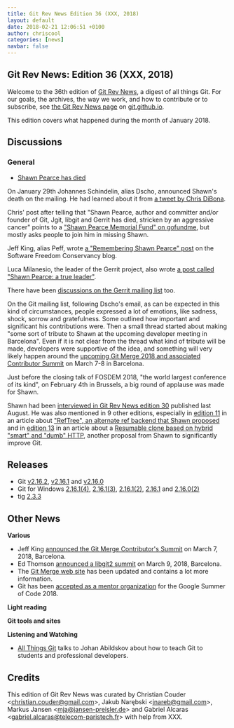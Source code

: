 ```yaml
---
title: Git Rev News Edition 36 (XXX, 2018)
layout: default
date: 2018-02-21 12:06:51 +0100
author: chriscool
categories: [news]
navbar: false
---
```


## Git Rev News: Edition 36 (XXX, 2018)

Welcome to the 36th edition of [Git Rev News](https://git.github.io/rev_news/rev_news/),
a digest of all things Git. For our goals, the archives, the way we work, and how to contribute or to
subscribe, see [the Git Rev News page](https://git.github.io/rev_news/rev_news/) on [git.github.io](http://git.github.io).

This edition covers what happened during the month of January 2018.

## Discussions

### General

* [Shawn Pearce has died](https://public-inbox.org/git/nycvar.QRO.7.76.6.1801291031040.35@ZVAVAG-6OXH6DA.rhebcr.pbec.zvpebfbsg.pbz/)

On January 29th Johannes Schindelin, alias Dscho, announced Shawn's
death on the mailing. He had learned about it from
[a tweet by Chris DiBona](https://twitter.com/cdibona/status/957822400518696960).

Chris' post after telling that "Shawn Pearce, author and committer
and/or founder of Git, Jgit, libgit and Gerrit has died, stricken by
an aggressive cancer" points to a
["Shawn Pearce Memorial Fund" on gofundme](https://www.gofundme.com/shawn-pearce-memorial-fund),
but mostly asks people to join him in missing Shawn.

Jeff King, alias Peff, wrote
[a "Remembering Shawn Pearce" post](https://sfconservancy.org/blog/2018/jan/30/shawn-pearce/)
on the Software Freedom Conservancy blog.

Luca Milanesio, the leader of the Gerrit project, also wrote
[a post called "Shawn Pearce: a true leader"](https://gitenterprise.me/2018/01/30/shawn-pearce-a-true-leader/).

There have been [discussions on the Gerrit mailing list](https://groups.google.com/forum/#!topic/repo-discuss/B4P7G1YirdM/discussion) too.

On the Git mailing list, following Dscho's email, as can be expected
in this kind of circumstances, people expressed a lot of emotions,
like sadness, shock, sorrow and gratefulness. Some outlined how
important and significant his contributions were. Then a small thread
started about making "some sort of tribute to Shawn at the upcoming
developer meeting in Barcelona". Even if it is not clear from the
thread what kind of tribute will be made, developers were supportive
of the idea, and something will very likely happen around the
[upcoming Git Merge 2018 and associated Contributor Summit](https://git-merge.com/)
on March 7-8 in Barcelona.

Just before the closing talk of FOSDEM 2018, "the world largest
conference of its kind", on February 4th in Brussels, a big round of
applause was made for Shawn.

Shawn had been [interviewed in Git Rev News edition 30](https://git.github.io/rev_news/2017/08/16/edition-30/)
published last August. He was also mentioned in 9 other editions, especially in
[edition 11](https://git.github.io/rev_news/2016/01/13/edition-11/) in an article about
["RefTree", an alternate ref backend that Shawn proposed](https://public-inbox.org/git/CAJo=hJvnAPNAdDcAAwAvU9C4RVeQdoS3Ev9WTguHx4fD0V_nOg@mail.gmail.com/)
and in [edition 13](https://git.github.io/rev_news/2016/03/16/edition-13/)
in an article about a [Resumable clone based on hybrid "smart" and "dumb" HTTP](https://public-inbox.org/git/CAJo=hJtHgE_vye_1sPTDsvJ0X=Cs72HKLgRH8btpW-pMrDdk9g@mail.gmail.com/), another proposal from Shawn to significantly improve Git.

<!---
### Reviews
-->

<!---
### Support
-->

<!---
## Developer Spotlight:
-->

## Releases

* Git [v2.16.2](https://public-inbox.org/git/xmqqinaw7rat.fsf@gitster-ct.c.googlers.com),
[v2.16.1](https://public-inbox.org/git/xmqqy3kqmoax.fsf@gitster.mtv.corp.google.com) and
[v2.16.0](https://public-inbox.org/git/xmqqfu73r9tf.fsf@gitster.mtv.corp.google.com)
* Git for Windows [2.16.1(4)](https://public-inbox.org/git/20180207200157.17672-1-johannes.schindelin@gmx.de),
[2.16.1(3)](https://public-inbox.org/git/20180206153802.14064-1-johannes.schindelin@gmx.de),
[2.16.1(2)](https://public-inbox.org/git/0MFuWk-1eTyyv270g-00EthZ@mail.gmx.com),
[2.16.1](https://public-inbox.org/git/20180122170959.12528-1-johannes.schindelin@gmx.de) and
[2.16.0(2)](https://public-inbox.org/git/20180118222154.15784-1-johannes.schindelin@gmx.de)
* tig [2.3.3](https://public-inbox.org/git/CAFuPQ1L7AKp5UXzLxUhFWkmK2HPRZhOMbapqdT7bCpbHSHkUow@mail.gmail.com)

## Other News

__Various__

* Jeff King [announced the Git Merge Contributor's Summit](https://public-inbox.org/git/20180119001034.GA29172@sigill.intra.peff.net/)
on March 7, 2018, Barcelona.
* Ed Thomson [announced a libgit2 summit](https://public-inbox.org/git/CA+WKDT0rB0XV-99bnYYH7A7=a7doL2fqFR=FOq2DFuczUb9xDw@mail.gmail.com/)
on March 9, 2018, Barcelona.
* The [Git Merge web site](https://git-merge.com) has been updated and contains a lot more information. 
* Git has been [accepted as a mentor organization](https://public-inbox.org/git/CAP8UFD0Qqf23Ya3BP4oL641G+EsZ9pP17iKpSEV4JFsEbEPPKQ@mail.gmail.com/) for the Google Summer of Code 2018.

__Light reading__

__Git tools and sites__

__Listening and Watching__

* [All Things Git](https://allthingsgit.com/episodes/teaching_git_with_johan_abildskov.html) talks to Johan Abildskov
about how to teach Git to students and professional developers.

## Credits

This edition of Git Rev News was curated by
Christian Couder &lt;<christian.couder@gmail.com>&gt;,
Jakub Narębski &lt;<jnareb@gmail.com>&gt;,
Markus Jansen &lt;<mja@jansen-preisler.de>&gt; and
Gabriel Alcaras &lt;<gabriel.alcaras@telecom-paristech.fr>&gt;
with help from XXX.
